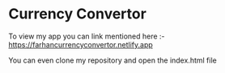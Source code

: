 # Currency Convertor
To view my app you can link mentioned here :- 
https://farhancurrencyconvertor.netlify.app

You can even clone my repository and open the index.html file
 
